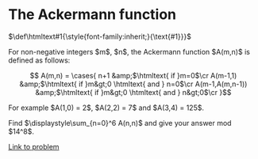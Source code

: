 # The Ackermann function

$\def\htmltext#1{\style{font-family:inherit;}{\text{#1}}}$
<p>
For non-negative integers $m$, $n$, the Ackermann function $A(m,n)$ is defined as follows:

$$
A(m,n) = \cases{
n+1 &amp;$\htmltext{ if  }m=0$\cr
A(m-1,1) &amp;$\htmltext{ if   }m&gt;0 \htmltext{  and  } n=0$\cr
A(m-1,A(m,n-1)) &amp;$\htmltext{ if   }m&gt;0 \htmltext{  and  } n&gt;0$\cr
}$$
</p>
<p>
For example $A(1,0) = 2$, $A(2,2) = 7$ and $A(3,4) = 125$.
</p>
<p>
Find $\displaystyle\sum_{n=0}^6 A(n,n)$ and give your answer mod $14^8$.</p>

[Link to problem](https://projecteuler.net/problem=282)
